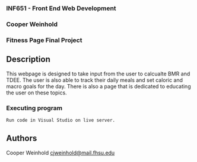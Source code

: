 ### INF651 - Front End Web Development
### Cooper Weinhold
### Fitness Page Final Project


## Description
This webpage is designed to take input from the user to calcualte BMR and TDEE. The user 
is also able to track their daily meals and set caloric and macro goals for the day. There
is also a page that is dedicated to educating the user on these topics. 


### Executing program

```
Run code in Visual Studio on live server. 
```

## Authors

Cooper Weinhold
cjweinhold@mail.fhsu.edu